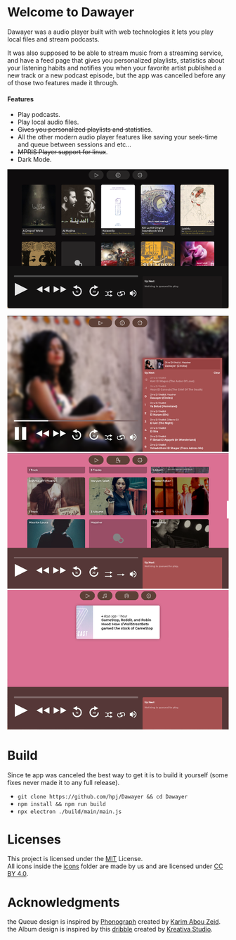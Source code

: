 # Welcome to Dawayer

Dawayer was a audio player built with web technologies it lets you play local files and stream podcasts.

It was also supposed to be able to stream music from a streaming service, and have a feed page that gives you personalized playlists, statistics about your listening habits and notifies you when your favorite artist published a new track or a new podcast episode, but the app was cancelled before any of those two features made it through.

#### Features
- Play podcasts.
- Play local audio files.
- <strike>Gives you personalized playlists and statistics</strike>.
- All the other modern audio player features like saving your seek-time and queue between sessions and etc...
- <strike>MPRIS Player support for linux</strike>.
- Dark Mode.

![Albums Page](pictures/albums-dark.png)
<!-- ![Tracks Page](pictures/tracks.png) -->
![Now Playing Page](pictures/playing.png)
![Artists Page](pictures/artists.png)
![Podcasts Page](pictures/podcast.png)
<!-- ![Artist's Page](pictures/artistOverlay.png) -->

<!-- # Download

**We need people to test macOS version before we can release it.**

- **Linux:**
[AUR](https://aur.archlinux.org/packages/dawayer) |
[deb](https://github.com/HP-J/Dawayer/releases/download/70879867/Dawayer.deb) |
[tar.xz](https://github.com/HP-J/Dawayer/releases/download/70879867/Dawayer.tar.xz)
- **Windows:**
[Setup](https://github.com/HP-J/Dawayer/releases/download/70879867/Dawayer-Setup.exe) -->

# Build
Since te app was canceled the best way to get it is to build it yourself (some fixes never made it to any full release).

- `git clone https://github.com/hpj/Dawayer && cd Dawayer`
- `npm install && npm run build`
- `npx electron ./build/main/main.js`

# Licenses
This project is licensed under the [MIT](https://github.com/HP-J/Dawayer/blob/development/LICENSE) License.  
All icons inside the [icons](https://github.com/HP-J/Dawayer/tree/development/assets) folder are made by us and are licensed under [CC BY 4.0](https://creativecommons.org/licenses/by/4.0/).

# Acknowledgments
the Queue design is inspired by [Phonograph](https://play.google.com/store/apps/details?id=com.kabouzeid.gramophone) created by [Karim Abou Zeid](https://kabouzeid.com/).  
the Album design is inspired by this [dribble](https://dribbble.com/shots/4579038-Foodiefit-Interaction-studio-included) created by [Kreativa Studio](https://dribbble.com/KreativaStudio/).  
